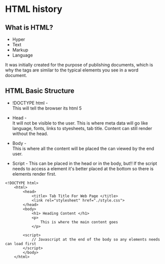 # HTML history

## What is HTML?
* Hyper
* Text
* Markup
* Language

It was initially created for the purpose of publishing documents, which is why the tags are similar to the typical elements you see in a word document.

## HTML Basic Structure
* !DOCTYPE html -  
This will tell the browser its html 5

* Head -  
It will not be visible to the user. This is where meta data will go like language, fonts, links to styesheets, tab title. Content can still render without the head.

* Body -  
This is where all the content will be placed the can viewed by the end user. 

* Script -
This can be placed in the head or in the body, but!! If the script needs to access a element it's better placed at the bottom so there is elements render first. 


``` 
<!DOCTYPE html>
    <html>
        <head>
            <title> Tab Title For Web Page </title>
            <link rel="stylesheet" href="./style.css">
        </head>
        <body>
            <h1> Heading Content </h1>
            <p>
                This is where the main content goes
            </p>

        <script>
            // Javascript at the end of the body so any elements needs can load first
        </script>
        </body>
    </html>
```
